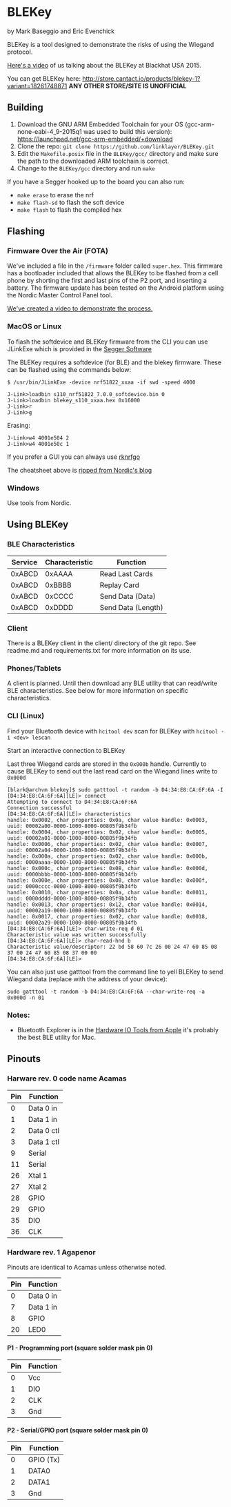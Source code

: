 BLEKey
======

by Mark Baseggio and Eric Evenchick

BLEKey is a tool designed to demonstrate the risks of using the Wiegand protocol. 

[Here's a video](https://www.youtube.com/watch?v=seKas8KFcSI) of us talking about the BLEKey at Blackhat USA 2015.

You can get BLEKey here: http://store.cantact.io/products/blekey-1?variant=18261748871 **ANY OTHER STORE/SITE IS UNOFFICIAL** 

Building
--------

1. Download the GNU ARM Embedded Toolchain for your OS (gcc-arm-none-eabi-4_9-2015q1 was used to build this version): https://launchpad.net/gcc-arm-embedded/+download
2. Clone the repo: `git clone https://github.com/linklayer/BLEKey.git`
3. Edit the `Makefile.posix` file in the `BLEKey/gcc/` directory and make sure the path to the downloaded ARM toolchain is correct.
4. Change to the `BLEKey/gcc` directory and run `make`

If you have a Segger hooked up to the board you can also run:

* `make erase` to erase the nrf 
* `make flash-sd` to flash the soft device
* `make flash` to flash the compiled hex 

Flashing
--------

### Firmware Over the Air (FOTA)
We've included a file in the `/firmware` folder called `super.hex`. This firmware has a bootloader included that allows the BLEKey to be flashed from a cell phone by shorting the first and last pins of the P2 port, and inserting a battery. The firmware update has been tested on the Android platform using the Nordic Master Control Panel tool.

[We've created a video to demonstrate the process.](/firmware/fw_update.mp4)

### MacOS or Linux

To flash the softdevice and BLEKey firmware from the CLI you can use JLinkExe which is provided in the [Segger Software](https://www.segger.com/jlink-software.html)

The BLEKey requires a softdevice (for BLE) and the blekey firmware. These can be flashed using the commands below:

```
$ /usr/bin/JLinkExe -device nrf51822_xxaa -if swd -speed 4000

J-Link>loadbin s110_nrf51822_7.0.0_softdevice.bin 0
J-Link>loadbin blekey_s110_xxaa.hex 0x16000
J-Link>r
J-Link>g
```

Erasing:
```
J-Link>w4 4001e504 2
J-Link>w4 4001e50c 1
```

If you prefer a GUI you can always use [rknrfgo](http://sourceforge.net/projects/rknrfgo/)

The cheatsheet above is [ripped from Nordic's blog](https://devzone.nordicsemi.com/blogs/22/getting-started-with-nrf51-development-on-mac-os-x/)

### Windows

Use tools from Nordic.

Using BLEKey
------------

### BLE Characteristics
| Service  | Characteristic | Function
|----------|----------------|---------------
| 0xABCD   | 0xAAAA	 	    | Read Last Cards
| 0xABCD   | 0xBBBB			| Replay Card
| 0xABCD   | 0xCCCC			| Send Data (Data)
| 0xABCD   | 0xDDDD			| Send Data (Length)

### Client

There is a BLEKey client in the client/ directory of the git repo. See readme.md and requirements.txt for more information on its use.

### Phones/Tablets

A client is planned. Until then download any BLE utility that can read/write BLE characteristics. See below for more information on specific characteristics.

### CLI (Linux)

Find your Bluetooth device with `hcitool dev` scan for BLEKey with `hcitool -i <dev> lescan`

Start an interactive connection to BLEKey

Last three Wiegand cards are stored in the `0x000b` handle. Currently to cause BLEKey to send out the last read card on the Wiegand lines write to `0x000d`

```
[blark@archvm blekey]$ sudo gatttool -t random -b D4:34:E8:CA:6F:6A -I
[D4:34:E8:CA:6F:6A][LE]> connect
Attempting to connect to D4:34:E8:CA:6F:6A
Connection successful
[D4:34:E8:CA:6F:6A][LE]> characteristics
handle: 0x0002, char properties: 0x0a, char value handle: 0x0003, uuid: 00002a00-0000-1000-8000-00805f9b34fb
handle: 0x0004, char properties: 0x02, char value handle: 0x0005, uuid: 00002a01-0000-1000-8000-00805f9b34fb
handle: 0x0006, char properties: 0x02, char value handle: 0x0007, uuid: 00002a04-0000-1000-8000-00805f9b34fb
handle: 0x000a, char properties: 0x02, char value handle: 0x000b, uuid: 0000aaaa-0000-1000-8000-00805f9b34fb
handle: 0x000c, char properties: 0x08, char value handle: 0x000d, uuid: 0000bbbb-0000-1000-8000-00805f9b34fb
handle: 0x000e, char properties: 0x08, char value handle: 0x000f, uuid: 0000cccc-0000-1000-8000-00805f9b34fb
handle: 0x0010, char properties: 0x0a, char value handle: 0x0011, uuid: 0000dddd-0000-1000-8000-00805f9b34fb
handle: 0x0013, char properties: 0x12, char value handle: 0x0014, uuid: 00002a19-0000-1000-8000-00805f9b34fb
handle: 0x0017, char properties: 0x02, char value handle: 0x0018, uuid: 00002a29-0000-1000-8000-00805f9b34fb
[D4:34:E8:CA:6F:6A][LE]> char-write-req d 01
Characteristic value was written successfully
[D4:34:E8:CA:6F:6A][LE]> char-read-hnd b
Characteristic value/descriptor: 22 bd 58 60 7c 26 00 24 47 60 85 08 37 00 24 47 60 85 08 37 00 00 
[D4:34:E8:CA:6F:6A][LE]>
```

You can also just use gatttool from the command line to yell BLEKey to send Wiegand data (replace with the address of your device):
```
sudo gatttool -t random -b D4:34:E8:CA:6F:6A --char-write-req -a 0x000d -n 01
```

### Notes:

* Bluetooth Explorer is in the [Hardware IO Tools from Apple](http://adcdownload.apple.com/Developer_Tools/Hardware_IO_Tools_for_Xcode_6.3/HardwareIOTools_Xcode_6.3.dmg) it's probably the best BLE utility for Mac.

Pinouts
-------

### Harware rev. 0 code name Acamas

| Pin	| Function 		|
| ------|---------------|
| 0     | Data 0 in 	|
| 1		| Data 1 in		|
| 2     | Data 0 ctl	|
| 3		| Data 1 ctl	|
| 9		| Serial		|
| 11	| Serial		|
| 26	| Xtal 1		|
| 27	| Xtal 2		|
| 28	| GPIO			|
| 29	| GPIO			|
| 35	| DIO			|
| 36	| CLK			|

### Hardware rev. 1 Agapenor

Pinouts are identical to Acamas unless otherwise noted.

| Pin	| Function 		|
| ------|---------------|
| 0     | Data 0 in 	|
| 7		| Data 1 in		|
| 8		| GPIO			|
| 20	| LED0			|

#### P1 - Programming port (square solder mask pin 0)

| Pin	| Function 		|
| ------|---------------|
| 0     | Vcc		 	|
| 1		| DIO			|
| 2		| CLK			|
| 3     | Gnd			|

#### P2 - Serial/GPIO port (square solder mask pin 0)

| Pin	| Function 		|
| ------|---------------|
| 0     | GPIO (Tx)	 	|
| 1		| DATA0			|
| 2		| DATA1			|
| 3     | Gnd			|
